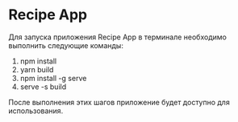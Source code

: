 # Recipe App

Для запуска приложения Recipe App в терминале необходимо выполнить следующие команды:

1. npm install
2. yarn build
3. npm install -g serve
4. serve -s build

После выполнения этих шагов приложение будет доступно для использования.
